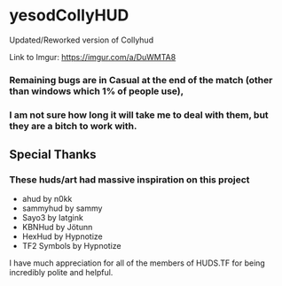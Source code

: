# yesodCollyHUD
 Updated/Reworked version of Collyhud

Link to Imgur: https://imgur.com/a/DuWMTA8

### Remaining bugs are in Casual at the end of the match (other than windows which 1% of people use), 
### I am not sure how long it will take me to deal with them, but they are a bitch to work with.

## Special Thanks
### These huds/art had massive inspiration on this project

* ahud by n0kk
* sammyhud by sammy
* Sayo3 by Iatgink
* KBNHud by Jötunn
* HexHud by Hypnotize
* TF2 Symbols by Hypnotize

I have much appreciation for all of the members of HUDS.TF for being incredibly polite and helpful.
